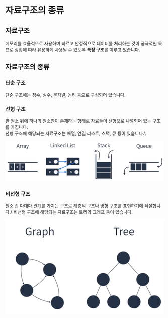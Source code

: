 # 자료구조의 종류

## 자료구조
메모리를 효율적으로 사용하며 빠르고 안정적으로 데이터를 처리하는 것이 궁극적인 목표로 상황에 따라 유용하게 사용될 수 있도록 **특정 구조**를 이루고 있습니다.

## 자료구조의 종류

### 단순 구조
단순 구조에는 정수, 실수, 문자열, 논리 등으로 구성되어 있습니다.
### 선형 구조
한 원소 뒤에 하나의 원소만이 존재하는 형태로 자료들이 선형으로 나열되어 있는 구조를 가집니다.\
선형 구조에 해당되는 자료구조는 배열, 연결 리스트, 스택, 큐 등이 있습니다.\

![선형 구조](../../images/linear-structure.png)

### 비선형 구조
원소 간 다대다 관계를 가지는 구조로 계층적 구조나 망형 구조를 표현하기에 적절합니다.\ 비선형 구조에 해당되는 자료구조는 트리와 그래프 등이 있습니다.

![비선형 구조](../../images/nonlinear%20structure.png)

